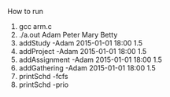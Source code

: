 How to run 

1. gcc arm.c 
2. ./a.out Adam Peter Mary Betty
3. addStudy -Adam 2015-01-01 18:00 1.5
4. addProject -Adam 2015-01-01 18:00 1.5
5. addAssignment -Adam 2015-01-01 18:00 1.5
6. addGathering -Adam 2015-01-01 18:00 1.5
7. printSchd -fcfs
8. printSchd -prio
